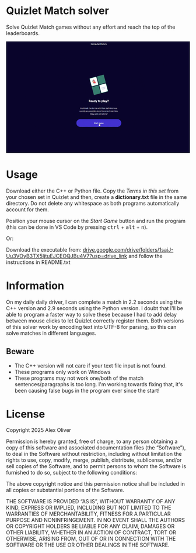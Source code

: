 # Quizlet Match solver

Solve Quizlet Match games without any effort and reach the top of the leaderboards.

![Alt Text](https://github.com/xelaoliver/quizlet-match-solver/blob/main/quizlet.gif)

# Usage

Download either the C++ or Python file. Copy the *Terms in this set* from your chosen set in Quizlet and then, create a **dictionary.txt** file in the same directory. Do not delete any whitespace as both programs automatically account for them.

Position your mouse cursor on the *Start Game* button and run the program (this can be done in VS Code by pressing <kbd>ctrl</kbd> + <kbd>alt</kbd> + <kbd>n</kbd>).

Or:

Download the executable from: [drive.google.com/drive/folders/1sajJ-Uu3VOyB3TX5IjtuEJCEOQJBu4V7?usp=drive_link](https://drive.google.com/drive/folders/1sajJ-Uu3VOyB3TX5IjtuEJCEOQJBu4V7?usp=drive_link) and follow the instructions in README.txt

# Information

On my daily daily driver, I can complete a match in 2.2 seconds using the C++ version and 2.9 seconds using the Python version. I doubt that I'll be able to program a faster way to solve these because I had to add delay between mouse clicks to let Quizlet correctly register them. Both versions of this solver work by encoding text into UTF-8 for parsing, so this can solve matches in different languages.

## Beware

- The C++ version will not care if your text file input is not found.
- These programs only work on Windows
- These programs may not work one/both of the match sentences/paragraphs is too long. I'm working towards fixing that, it's been causing false bugs in the program ever since the start!

# License

Copyright 2025 Alex Oliver

Permission is hereby granted, free of charge, to any person obtaining a copy of this software and associated documentation files (the “Software”), to deal in the Software without restriction, including without limitation the rights to use, copy, modify, merge, publish, distribute, sublicense, and/or sell copies of the Software, and to permit persons to whom the Software is furnished to do so, subject to the following conditions:

The above copyright notice and this permission notice shall be included in all copies or substantial portions of the Software.

THE SOFTWARE IS PROVIDED “AS IS”, WITHOUT WARRANTY OF ANY KIND, EXPRESS OR IMPLIED, INCLUDING BUT NOT LIMITED TO THE WARRANTIES OF MERCHANTABILITY, FITNESS FOR A PARTICULAR PURPOSE AND NONINFRINGEMENT. IN NO EVENT SHALL THE AUTHORS OR COPYRIGHT HOLDERS BE LIABLE FOR ANY CLAIM, DAMAGES OR OTHER LIABILITY, WHETHER IN AN ACTION OF CONTRACT, TORT OR OTHERWISE, ARISING FROM, OUT OF OR IN CONNECTION WITH THE SOFTWARE OR THE USE OR OTHER DEALINGS IN THE SOFTWARE.
